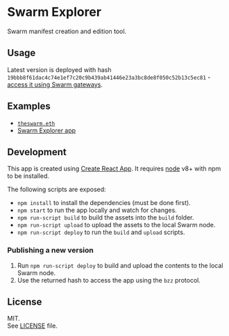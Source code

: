 # Swarm Explorer

Swarm manifest creation and edition tool.

## Usage

Latest version is deployed with hash `19bbb8f61dac4c74e1ef7c20c9b439ab41446e23a3bc8de8f050c52b13c5ec81` - [access it using Swarm gateways](https://swarm-gateways.net/bzz:/19bbb8f61dac4c74e1ef7c20c9b439ab41446e23a3bc8de8f050c52b13c5ec81/).

## Examples

- [`theswarm.eth`](https://swarm-gateways.net/bzz:/19bbb8f61dac4c74e1ef7c20c9b439ab41446e23a3bc8de8f050c52b13c5ec81/?hash=theswarm.eth)
- [Swarm Explorer app](https://swarm-gateways.net/bzz:/19bbb8f61dac4c74e1ef7c20c9b439ab41446e23a3bc8de8f050c52b13c5ec81/?hash=19bbb8f61dac4c74e1ef7c20c9b439ab41446e23a3bc8de8f050c52b13c5ec81)

## Development

This app is created using [Create React App](https://github.com/facebook/create-react-app). It requires [node](https://nodejs.org/en/) v8+ with npm to be installed.

The following scripts are exposed:

- `npm install` to install the dependencies (must be done first).
- `npm start` to run the app locally and watch for changes.
- `npm run-script build` to build the assets into the `build` folder.
- `npm run-script upload` to upload the assets to the local Swarm node.
- `npm run-script deploy` to run the `build` and `upload` scripts.

### Publishing a new version

1.  Run `npm run-script deploy` to build and upload the contents to the local Swarm node.
1.  Use the returned hash to access the app using the `bzz` protocol.

## License

MIT.\
See [LICENSE](LICENSE) file.

